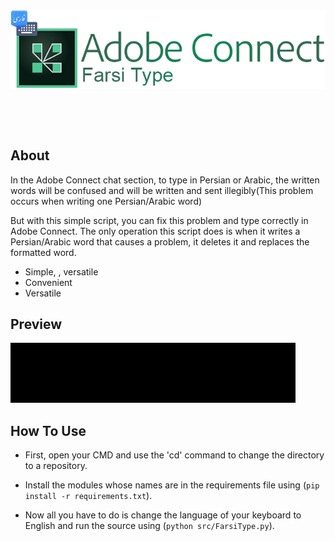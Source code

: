 <div align='center'>
  <br />
  <p>
    <a href='https://github.com/ThisIsMatin/AdobeConnectFarsiType'><img src='https://raw.githubusercontent.com/ThisIsMatin/AdobeConnectFarsiType/master/images/logo.png' width='546' alt='Mujocso Logo' /></a>
  </p>
    <br />
  <p>
    <img src='https://img.shields.io/badge/Latest-Version-blueviolet' alt='' />  <img src='https://img.shields.io/badge/Testing-passing-green?logo=github' alt='' /> <img src='https://img.shields.io/badge/Adobe-Connect-4fc595?logo=adobe' alt='' /> 

  </p>
</div>

## About
In the Adobe Connect chat section, to type in Persian or Arabic, the written words will be confused and will be written and sent illegibly(This problem occurs when writing one Persian/Arabic word)

But with this simple script, you can fix this problem and type correctly in Adobe Connect. The only operation this script does is when it writes a Persian/Arabic word that causes a problem, it deletes it and replaces the formatted word.

- Simple, , versatile
- Convenient
- Versatile

## Preview
![AdobeConnectFarsiType](https://raw.githubusercontent.com/ThisIsMatin/AdobeConnectFarsiType/master/images/preview.gif 'AdobeConnectFarsiType')

## How To Use
* First, open your CMD and use the 'cd' command to change the directory to a repository.

* Install the modules whose names are in the requirements file using (``` pip install -r requirements.txt ```).

* Now all you have to do is change the language of your keyboard to English and run the source using (```python src/FarsiType.py```).